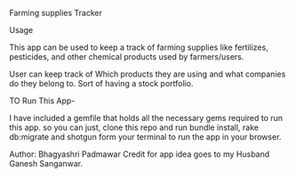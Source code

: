 Farming supplies Tracker

Usage

This app can be used to keep a track of farming supplies like fertilizes, pesticides, and other chemical products used by farmers/users.

User can keep track of Which products they are using and what companies do they belong to. Sort of having a stock portfolio.

TO Run This App-

I have included a gemfile that holds all the necessary gems required to run this app. so you can just, clone this repo and run bundle install, rake db:migrate and shotgun form your terminal to run the app in your browser.

Author: Bhagyashri Padmawar
Credit for app idea goes to my Husband Ganesh Sanganwar.
